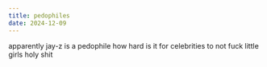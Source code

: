```yaml
---
title: pedophiles
date: 2024-12-09
---
```


apparently jay-z is a pedophile how hard is it for celebrities to not fuck little girls holy shit
